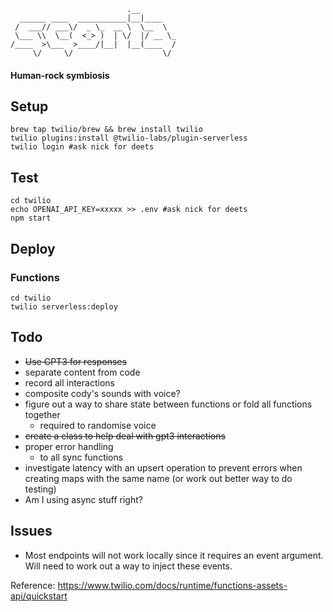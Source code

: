 ```
                          .__        
  ______ ____  ___________|__|____   
 /  ___// ___\/  _ \_  __ \  \__  \  
 \___ \\  \__(  <_> )  | \/  |/ __ \_
/____  >\___  >____/|__|  |__(____  /
     \/     \/                    \/ 
```



#### Human-rock symbiosis


## Setup
```
brew tap twilio/brew && brew install twilio
twilio plugins:install @twilio-labs/plugin-serverless
twilio login #ask nick for deets
```

## Test
```
cd twilio
echo OPENAI_API_KEY=xxxxx >> .env #ask nick for deets
npm start
```

## Deploy

### Functions
```
cd twilio
twilio serverless:deploy
```


## Todo
* ~~Use GPT3 for responses~~
* separate content from code
* record all interactions
* composite cody's sounds with voice?
* figure out a way to share state between functions or fold all functions together
     * required to randomise voice 
* ~~create a class to help deal with gpt3 interactions~~
* proper error handling
     * to all sync functions
* investigate latency with an upsert operation to prevent errors when creating maps with the same name (or work out better way to do testing)
* Am I using async stuff right?

## Issues
* Most endpoints will not work locally since it requires an event argument. Will need to work out a way to inject these events.

Reference: https://www.twilio.com/docs/runtime/functions-assets-api/quickstart